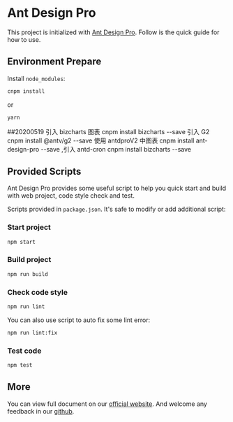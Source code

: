 # Ant Design Pro

This project is initialized with [Ant Design Pro](https://pro.ant.design). Follow is the quick guide for how to use.

## Environment Prepare

Install `node_modules`:

```bash
cnpm install
```

or

```bash
yarn
```

##20200519 引入 bizcharts 图表 cnpm install bizcharts --save 引入 G2 cnpm install @antv/g2 --save 使用 antdproV2 中图表 cnpm install ant-design-pro --save ,引入 antd-cron cnpm install bizcharts --save

## Provided Scripts

Ant Design Pro provides some useful script to help you quick start and build with web project, code style check and test.

Scripts provided in `package.json`. It's safe to modify or add additional script:

### Start project

```bash
npm start
```

### Build project

```bash
npm run build
```

### Check code style

```bash
npm run lint
```

You can also use script to auto fix some lint error:

```bash
npm run lint:fix
```

### Test code

```bash
npm test
```

## More

You can view full document on our [official website](https://pro.ant.design). And welcome any feedback in our [github](https://github.com/ant-design/ant-design-pro).
